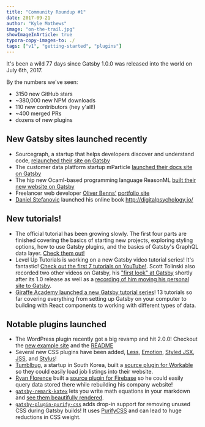 ```yaml
---
title: "Community Roundup #1"
date: 2017-09-21
author: "Kyle Mathews"
image: "on-the-trail.jpg"
showImageInArticle: true
typora-copy-images-to: ./
tags: ["v1", "getting-started", "plugins"]
---
```


It's been a wild 77 days since Gatsby 1.0.0 was released into the world on July
6th, 2017.

By the numbers we've seen:

-   3150 new GitHub stars
-   ~380,000 new NPM downloads
-   110 new contributors (hey y'all!)
-   ~400 merged PRs
-   dozens of new plugins

## New Gatsby sites launched recently

-   Sourcegraph, a startup that helps developers discover and understand code,
    [relaunched their site on Gatsby](https://about.sourcegraph.com/)
-   The customer data platform startup mParticle
    [launched their docs site on Gatsby](https://docs.mparticle.com/)
-   The hip new Ocaml-based programming language ReasonML
    [built their new website on Gatsby](https://reasonml.github.io/)
-   Freelancer web developer [Oliver Benns'](https://twitter.com/oliverbenns/)
    [portfolio site](https://oliverbenns.com/)
-   [Daniel Stefanovic](https://twitter.com/danistefanovic) launched his online
    book <http://digitalpsychology.io/>

## New tutorials!

-   The official tutorial has been growing slowly. The first four parts are
    finished covering the basics of starting new projects, exploring styling
    options, how to use Gatsby plugins, and the basics of Gatsby's GraphQL data
    layer. [Check them out!](/tutorial/)
-   Level Up Tutorials is working on a new Gatsby video tutorial series! It's
    fantastic!
    [Check out the first 7 tutorials on YouTube!](https://www.youtube.com/watch?v=b2H7fWhQcdE&list=PLLnpHn493BHHfoINKLELxDch3uJlSapxg).
    Scott Tolinski also recorded two other videos on Gatsby, his
    ["first look" at Gatsby](https://www.youtube.com/watch?v=CSemYFzHAtU) shortly
    after its 1.0 release as well as a
    [recording of him moving his personal site to Gatsby](https://www.youtube.com/watch?v=xqaThBnesfY).
-   [Giraffe Academy launched a new Gatsby tutorial series](https://www.youtube.com/playlist?list=PLLAZ4kZ9dFpMXuwazIt4mWtTuqOHdjRlk)!
    13 tutorials so far covering everything from setting up Gatsby on your
    computer to building with React components to working with different types of
    data.

## Notable plugins launched

-   The WordPress plugin recently got a big revamp and hit 2.0.0! Checkout the
    [new example site](https://using-wordpress.gatsbyjs.org/) and the
    [README](https://github.com/gatsbyjs/gatsby/tree/master/packages/gatsby-source-wordpress)
-   Several new CSS plugins have been added,
    [Less](https://github.com/gatsbyjs/gatsby/tree/master/packages/gatsby-plugin-less),
    [Emotion](https://github.com/gatsbyjs/gatsby/tree/master/packages/gatsby-plugin-emotion),
    [Styled JSX](https://github.com/gatsbyjs/gatsby/tree/master/packages/gatsby-plugin-styled-jsx),
    [JSS](https://github.com/gatsbyjs/gatsby/tree/master/packages/gatsby-plugin-jss),
    and
    [Stylus](https://github.com/gatsbyjs/gatsby/tree/master/packages/gatsby-plugin-stylus)!
-   [Tumblbug](https://www.tumblbug.com/), a startup in South Korea, built a
    [source plugin for Workable](https://github.com/tumblbug/gatsby-source-workable)
    so they could easily load job listings into their website.
-   [Ryan Florence](https://twitter.com/ryanflorence) built a
    [source plugin for Firebase](https://github.com/ReactTraining/gatsby-source-firebase)
    so he could easily query data stored there while rebuilding his company
    website!
-   [`gatsby-remark-katex`](https://github.com/gatsbyjs/gatsby/tree/master/packages/gatsby-remark-katex)
    lets you write math equations in your markdown and
    [see them beautifully rendered](https://using-remark.gatsbyjs.org/katex/).
-   [`gatsby-plugin-purify-css`](https://github.com/rongierlach/gatsby-plugin-purify-css)
    adds drop-in support for removing unused CSS during Gatsby builds! It uses
    [PurifyCSS](https://github.com/purifycss/purifycss) and can lead to huge
    reductions in CSS weight.
